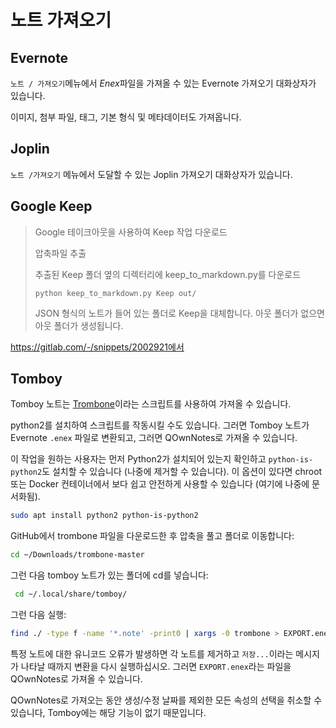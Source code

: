 # 노트 가져오기

## Evernote

`노트 / 가져오기`메뉴에서 *Enex*파일을 가져올 수 있는 Evernote 가져오기 대화상자가 있습니다.

이미지, 첨부 파일, 태그, 기본 형식 및 메타데이터도 가져옵니다.

## Joplin

`노트 /가져오기` 메뉴에서 도달할 수 있는 Joplin 가져오기 대화상자가 있습니다.

## Google Keep

> Google 테이크아웃을 사용하여 Keep 작업 다운로드
> 
> 압축파일 추출
> 
> 추출된 Keep 폴더 옆의 디렉터리에 keep_to_markdown.py를 다운로드
> 
>     python keep_to_markdown.py Keep out/
>     
> 
> JSON 형식의 노트가 들어 있는 폴더로 Keep을 대체합니다. 아웃 폴더가 없으면 아웃 폴더가 생성됩니다.

https://gitlab.com/-/snippets/2002921에서

## Tomboy

Tomboy 노트는 [Trombone](https://github.com/samba/trombone)이라는 스크립트를 사용하여 가져올 수 있습니다.

python2를 설치하여 스크립트를 작동시킬 수도 있습니다. 그러면 Tomboy 노트가 Evernote `.enex` 파일로 변환되고, 그러면 QOwnNotes로 가져올 수 있습니다.

이 작업을 원하는 사용자는 먼저 Python2가 설치되어 있는지 확인하고 `python-is-python2`도 설치할 수 있습니다 (나중에 제거할 수 있습니다). 이 옵션이 있다면 chroot 또는 Docker 컨테이너에서 보다 쉽고 안전하게 사용할 수 있습니다 (여기에 나중에 문서화됨).

```bash
sudo apt install python2 python-is-python2
```

GitHub에서 trombone 파일을 다운로드한 후 압축을 풀고 폴더로 이동합니다:

```bash
cd ~/Downloads/trombone-master
```

그런 다음 tomboy 노트가 있는 폴더에 cd를 넣습니다:

```bash
 cd ~/.local/share/tomboy/
```

그런 다음 실행:

```bash
find ./ -type f -name '*.note' -print0 | xargs -0 trombone > EXPORT.enex
```

특정 노트에 대한 유니코드 오류가 발생하면 각 노트를 제거하고 `저장...`이라는 메시지가 나타날 때까지 변환을 다시 실행하십시오. 그러면 `EXPORT.enex`라는 파일을 QOwnNotes로 가져올 수 있습니다.

QOwnNotes로 가져오는 동안 생성/수정 날짜를 제외한 모든 속성의 선택을 취소할 수 있습니다, Tomboy에는 해당 기능이 없기 때문입니다.
